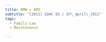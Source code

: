 ```yaml
---
title: AMW v AMZ 
subtitle: "[2011] SGHC 83 / 07\_April\_2011"
tags:
  - Family Law
  - Maintenance

---
```


